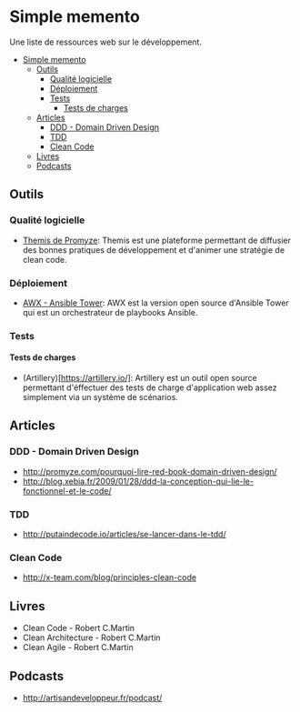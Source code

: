 # Simple memento
Une liste de ressources web sur le développement.

- [Simple memento](#simple-memento)
  - [Outils](#outils)
    - [Qualité logicielle](#qualit%c3%a9-logicielle)
    - [Déploiement](#d%c3%a9ploiement)
    - [Tests](#tests)
      - [Tests de charges](#tests-de-charges)
  - [Articles](#articles)
    - [DDD - Domain Driven Design](#ddd---domain-driven-design)
    - [TDD](#tdd)
    - [Clean Code](#clean-code)
  - [Livres](#livres)
  - [Podcasts](#podcasts)

## Outils

### Qualité logicielle
- [Themis de Promyze](http://promyze.com/themis): Themis est une plateforme permettant de diffusier des bonnes pratiques de développement et d'animer une stratégie de clean code.

### Déploiement
- [AWX - Ansible Tower](https://github.com/ansible/awx): AWX est la version open source d'Ansible Tower qui est un orchestrateur de playbooks Ansible.

### Tests
#### Tests de charges
- (Artillery)[https://artillery.io/]: Artillery est un outil open source permettant d'éffectuer des tests de charge d'application web assez simplement via un système de scénarios.

## Articles

### DDD - Domain Driven Design
- http://promyze.com/pourquoi-lire-red-book-domain-driven-design/
- http://blog.xebia.fr/2009/01/28/ddd-la-conception-qui-lie-le-fonctionnel-et-le-code/

### TDD
- http://putaindecode.io/articles/se-lancer-dans-le-tdd/

### Clean Code
- http://x-team.com/blog/principles-clean-code


## Livres
- Clean Code - Robert C.Martin
- Clean Architecture - Robert C.Martin
- Clean Agile - Robert C.Martin

## Podcasts
- http://artisandeveloppeur.fr/podcast/
